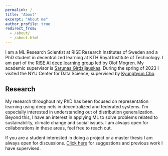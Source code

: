 ```yaml
---
permalink: /
title: "About"
excerpt: "About me"
author_profile: true
redirect_from: 
  - /about/
  - /about.html
---
```


I am a ML Research Scientist at RISE Research Institutes of Sweden and a PhD student in decentralized learning at KTH Royal Institute of Technology. I am part of the [RISE AI deep learning group](http://mogren.one/group/) led by Olof Mogren. My academic supervisor is [Sarunas Girdzijauskas](https://www.kth.se/profile/sarunasg). During the spring of 2023 I visited the NYU Center for Data Science, supervised by [Kyunghyun Cho](https://kyunghyuncho.me/).

## Research

My research throughout my PhD has been focused on representation learning using deep nets in decentralized and federated systems. I'm especially interested in understanding out of distribution generalization. Beyond this, I have an interest in applying ML to solve problems related to sustainability, climate change and social issues. I am always open for collaborations in these areas, feel free to reach out.

If you are a student interested in doing a project or a master thesis I am always open for discussions. [Click here](https://edvinli.github.io/students/) for suggestions and previous work I have supervised.
